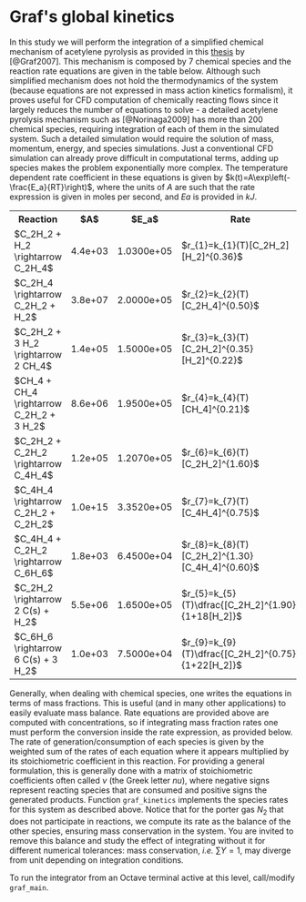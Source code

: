 # Graf's global kinetics


In this study we will perform the integration of a simplified chemical mechanism of acetylene pyrolysis as provided in this [thesis](https://publikationen.bibliothek.kit.edu/1000007244/97488) by [@Graf2007]. This mechanism is composed by 7 chemical species and the reaction rate equations are given in the table below. Although such simplified mechanism does not hold the thermodynamics of the system (because equations are not expressed in mass action kinetics formalism), it proves useful for CFD computation of chemically reacting flows since it largely reduces the number of equations to solve - a detailed acetylene pyrolysis mechanism such as [@Norinaga2009] has more than 200 chemical species, requiring integration of each of them in the simulated system. Such a detailed simulation would require the solution of mass, momentum, energy, and species simulations. Just a conventional CFD simulation can already prove difficult in computational terms, adding up species makes the problem exponentially more complex. The temperature dependent rate coefficient in these equations is given by $k(t)=A\exp\left(-\frac{E_a}{RT}\right)$, where the units of $A$ are such that the rate expression is given in moles per second, and $Ea$ is provided in $kJ$.


<table>
  <tr>
    <th style="width: 200px;">Reaction</th>
    <th style="width: 100px;">$A$</th>
    <th style="width: 100px;">$E_a$</th>
    <th style="width: 300px;">Rate</th>
  </tr>
  <tr>
    <td>$C_2H_2 + H_2 \rightarrow C_2H_4$</td>
    <td style="text-align: center;">4.4e+03</td>
    <td style="text-align: center;">1.0300e+05</td>
    <td>$r_{1}=k_{1}(T)[C_2H_2][H_2]^{0.36}$</td>
  </tr>
  <tr>
    <td>$C_2H_4 \rightarrow C_2H_2 + H_2$</td>
    <td style="text-align: center;">3.8e+07</td>
    <td style="text-align: center;">2.0000e+05</td>
    <td>$r_{2}=k_{2}(T)[C_2H_4]^{0.50}$</td>
  </tr>
  <tr>
    <td>$C_2H_2 + 3 H_2 \rightarrow 2 CH_4$</td>
    <td style="text-align: center;">1.4e+05</td>
    <td style="text-align: center;">1.5000e+05</td>
    <td>$r_{3}=k_{3}(T)[C_2H_2]^{0.35}[H_2]^{0.22}$</td>
  </tr>
  <tr>
    <td>$CH_4 + CH_4 \rightarrow C_2H_2 + 3 H_2$</td>
    <td style="text-align: center;">8.6e+06</td>
    <td style="text-align: center;">1.9500e+05</td>
    <td>$r_{4}=k_{4}(T)[CH_4]^{0.21}$</td>
  </tr>
  <tr>
    <td>$C_2H_2 + C_2H_2 \rightarrow C_4H_4$</td>
    <td style="text-align: center;">1.2e+05</td>
    <td style="text-align: center;">1.2070e+05</td>
    <td>$r_{6}=k_{6}(T)[C_2H_2]^{1.60}$</td>
  </tr>
  <tr>
    <td>$C_4H_4 \rightarrow C_2H_2 + C_2H_2$</td>
    <td style="text-align: center;">1.0e+15</td>
    <td style="text-align: center;">3.3520e+05</td>
    <td>$r_{7}=k_{7}(T)[C_4H_4]^{0.75}$</td>
  </tr>
  <tr>
    <td>$C_4H_4 + C_2H_2 \rightarrow C_6H_6$</td>
    <td style="text-align: center;">1.8e+03</td>
    <td style="text-align: center;">6.4500e+04</td>
    <td>$r_{8}=k_{8}(T)[C_2H_2]^{1.30}[C_4H_4]^{0.60}$</td>
  </tr>
  <tr>
    <td>$C_2H_2 \rightarrow 2 C(s) + H_2$</td>
    <td style="text-align: center;">5.5e+06</td>
    <td style="text-align: center;">1.6500e+05</td>
    <td>$r_{5}=k_{5}(T)\dfrac{[C_2H_2]^{1.90}}{1+18[H_2]}$</td>
  </tr>
  <tr>
    <td>$C_6H_6 \rightarrow 6 C(s) + 3 H_2$</td>
    <td style="text-align: center;">1.0e+03</td>
    <td style="text-align: center;">7.5000e+04</td>
    <td>$r_{9}=k_{9}(T)\dfrac{[C_2H_2]^{0.75}}{1+22[H_2]}$</td>
  </tr>
</table>


Generally, when dealing with chemical species, one writes the equations in terms of mass fractions. This is useful (and in many other applications) to easily evaluate mass balance. Rate equations are provided above are computed with concentrations, so if integrating mass fraction rates one must perform the conversion inside the rate expression, as provided below. The rate of generation/consumption of each species is given by the weighted sum of the rates of each equation where it appears multiplied by its stoichiometric coefficient in this reaction. For providing a general formulation, this is generally done with a matrix of stoichiometric coefficients often called $\nu$ (the Greek letter *nu*), where negative signs represent reacting species that are consumed and positive signs the generated products. Function `graf_kinetics` implements the species rates for this system as described above. Notice that for the porter gas $N_2$ that does not participate in reactions, we compute its rate as the balance of the other species, ensuring mass conservation in the system. You are invited to remove this balance and study the effect of integrating without it for different numerical tolerances: mass conservation, *i.e.* $\sum{}Y=1$, may diverge from unit depending on integration conditions.


To run the integrator from an Octave terminal active at this level, call/modify `graf_main`.
